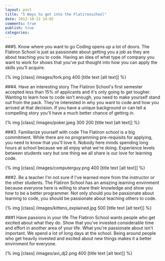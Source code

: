 ```yaml
---
layout: post
title: "5 Ways to get into the Flatironschool"
date: 2012-10-12 14:02
comments: true
publish: true
categories: 
---
```




###5. Know where you want to go
Coding opens up a lot of doors. The Flatiron School is just as passionate about getting you a job as they are about teaching you to code. Having an idea of what  type of company you want to work for shows that you've put thought into how you can apply the skills you'll acquire. 

{% img [class]  /images/fork.png 400 [title text [alt text]] %}

###4. Have an interesting story
The Flatiron School's first semester accepted less than 15% of applicants and it's only going to get tougher. Wanting to learn how to code isn't enough, you need to make yourself stand out from the pack. They're interested in why you want to code and how you arrived at that decision. If you have a unique background or can tell a compelling story you'll have a much better chance of getting in.


{% img  [class]  /images/poker.jpeg 300 200 [title text [alt text]] %}

###3. Familiarize yourself with code
The Flatiron school is a big commitment. While there are no programming pre-requisits for applying, you need to know that you'll love it. Nobody here minds spending long hours at school because we all enjoy what we're doing. Experience levels between students vary but one thing we all share is our love for learning code. 

{% img  [class]  /images/computerguy.png 400 [title text [alt text]] %}

###2. Be a teacher
I'm not sure if I've learned more from the instructor or the other students. The Flatiron School has an amazing learning envirnment because everyone here is willing to share their knowledge and show you how to be a better programmer. Not only should you be passionate about learning to code, you should be passionate about teaching others to code.  

{% img  [class]  /images/kittens_explained.jpg 500  [title text [alt text]] %}

###1 Have passions in your life
The Flatiron School wants people who get excited about what they do. Show that you've invested considerable time and effort in another area of your life. What you're passionate about isn't important. We spend a lot of long days at the school. Being around people who get heavily invested and excited about new things makes it a better envirnment for everyone. 

{% img  [class]  /images/avi_dj2.png 400 [title text [alt text]] %}





